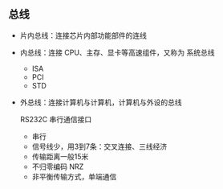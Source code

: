 ## 总线

- 片内总线：连接芯片内部功能部件的连线

- 内总线：连接 CPU、主存、显卡等高速组件，又称为 系统总线

  - ISA
  - PCI
  - STD

- 外总线：连接计算机与计算机，计算机与外设的总线

  RS232C 串行通信接口

  - 串行
  - 信号线少，用3到7条：交叉连接、三线经济
  - 传输距离一般15米
  - 不归零编码 NRZ
  - 非平衡传输方式，单端通信